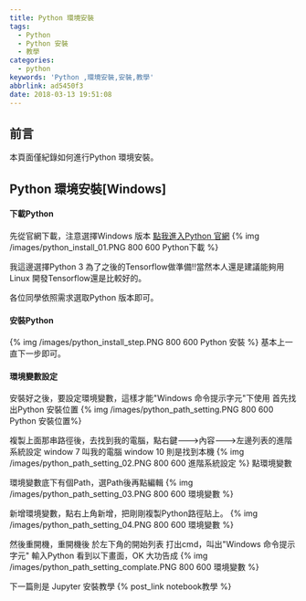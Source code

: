 ```yaml
---
title: Python 環境安裝
tags:
  - Python
  - Python 安裝
  - 教學
categories:
  - python
keywords: 'Python ,環境安裝,安裝,教學'
abbrlink: ad5450f3
date: 2018-03-13 19:51:08
---
```



## 前言
本頁面僅紀錄如何進行Python 環境安裝。

## Python 環境安裝[Windows]

#### 下載Python
先從官網下載，注意選擇Windows 版本 
[點我進入Python 官網](https://www.python.org/downloads/)
{% img /images/python_install_01.PNG 800 600 Python下載 %}

我這邊選擇Python 3 為了之後的Tensorflow做準備!!當然本人還是建議能夠用Linux 開發Tensorflow還是比較好的。

各位同學依照需求選取Python 版本即可。

#### 安裝Python
{% img /images/python_install_step.PNG 800 600 Python 安裝 %}
基本上一直下一步即可。

#### 環境變數設定

安裝好之後，要設定環境變數，這樣才能"Windows 命令提示字元"下使用
首先找出Python 安裝位置
{% img /images/python_path_setting.PNG 800 600 Python 安裝位置%}

複製上面那串路徑後，去找到我的電腦，點右鍵--->內容--->左邊列表的進階系統設定
window 7 叫我的電腦
window 10 則是找到本機
{% img /images/python_path_setting_02.PNG 800 600 進階系統設定 %}
點環境變數

環境變數底下有個Path，選Path後再點編輯
{% img /images/python_path_setting_03.PNG 800 600 環境變數 %}

新增環境變數，點右上角新增，把剛剛複製Python路徑貼上。
{% img /images/python_path_setting_04.PNG 800 600 環境變數 %}

然後重開機，重開機後 於左下角的開始列表 打出cmd，叫出"Windows 命令提示字元"
輸入Python 看到以下畫面，OK 大功告成
{% img /images/python_path_setting_complate.PNG 800 600 環境變數 %}

下一篇則是 Jupyter 安裝教學
{% post_link notebook教學 %}
